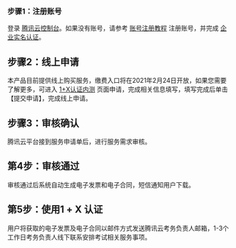 ### 步骤1：注册账号
登录 [腾讯云控制台](https://console.cloud.tencent.com/)。如果没有账号，请参考 [账号注册教程](https://cloud.tencent.com/document/product/378/17985) 注册账号，并完成 [企业实名认证](https://cloud.tencent.com/document/product/378/10496)。

## 步骤2：线上申请
本产品目前提供线上购买服务，缴费入口将在2021年2月24日开放，如果您需要了解更多，可进入 [1+X认证内测](https://cloud.tencent.com/apply/p/u809fo9fi8b) 页面申请，完成相关信息填写，填写完成后单击【提交申请】，完成线上申请。

## 步骤3：审核确认
腾讯云平台接到服务申请单后，进行服务需求审核。

## 第4步：审核通过
审核通过后系统自动生成电子发票和电子合同，短信通知用户下载。


## 第5步：使用1 + X 认证
用户将获取的电子发票及电子合同以邮件方式发送腾讯云考务负责人邮箱，1-3个工作日考务负责人线下联系安排考试相关服务事项。




